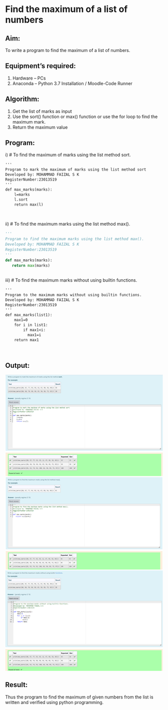 # Find the maximum of a list of numbers
## Aim:
To write a program to find the maximum of a list of numbers.
## Equipment’s required:
1.	Hardware – PCs
2.	Anaconda – Python 3.7 Installation / Moodle-Code Runner
## Algorithm:
1.	Get the list of marks as input
2.	Use the sort() function or max() function or use the for loop to find the maximum mark.
3.	Return the maximum value
## Program:

i)	# To find the maximum of marks using the list method sort.
```Py
''' 
Program to mark the maximum of marks using the list method sort
Developed by: MOHAMMAD FAIZAL S K
RegisterNumber:23013519 
'''
def max_marks(marks):
    l=marks
    l.sort
    return max(l)



```

ii)	# To find the maximum marks using the list method max().
```py
''' 
Program to find the maximum marks using the list method max().
Developed by: MOHAMMAD FAIZAL S K
RegisterNumber:23013519 
'''
def max_marks(marks):
   return max(marks)



```

iii) # To find the maximum marks without using builtin functions.
```Py
''' 
Program to the maximum marks without using builtin functions.
Developed by: MOHAMMAD FAIZAL S K
RegisterNumber:23013519 
'''
def max_marks(list1):
    max1=0
    for i in list1:
        if max1<i:
          max1=i
    return max1



```



## Output:
![](output1.png)
![](output2.png)
![](output3.png)


## Result:
Thus the program to find the maximum of given numbers from the list is written and verified using python programming.